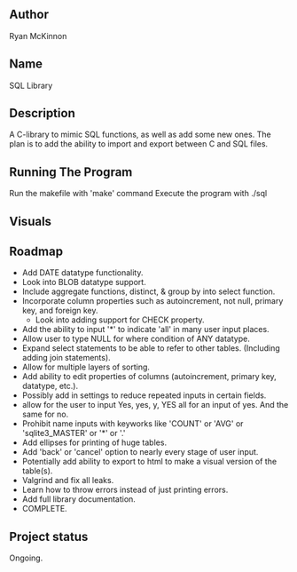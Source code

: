 ## Author
Ryan McKinnon

## Name
SQL Library

## Description
A C-library to mimic SQL functions, as well as add some new ones. The plan is to add the ability to import and export between C and SQL files.

## Running The Program
Run the makefile with 'make' command
Execute the program with ./sql

## Visuals

## Roadmap
- Add DATE datatype functionality.
- Look into BLOB datatype support.
- Include aggregate functions, distinct, & group by into select function.
- Incorporate column properties such as autoincrement, not null, primary key, and foreign key.
    - Look into adding support for CHECK property.
- Add the ability to input '*' to indicate 'all' in many user input places.
- Allow user to type NULL for where condition of ANY datatype.
- Expand select statements to be able to refer to other tables. (Including adding join statements).
- Allow for multiple layers of sorting.
- Add ability to edit properties of columns (autoincrement, primary key, datatype, etc.).
- Possibly add in settings to reduce repeated inputs in certain fields.
- allow for the user to input Yes, yes, y, YES all for an input of yes. And the same for no.
- Prohibit name inputs with keyworks like 'COUNT' or 'AVG' or 'sqlite3_MASTER' or '*' or '.'
- Add ellipses for printing of huge tables.
- Add 'back' or 'cancel' option to nearly every stage of user input.
- Potentially add ability to export to html to make a visual version of the table(s).
- Valgrind and fix all leaks.
- Learn how to throw errors instead of just printing errors.
- Add full library documentation.
- COMPLETE.

## Project status
Ongoing.
